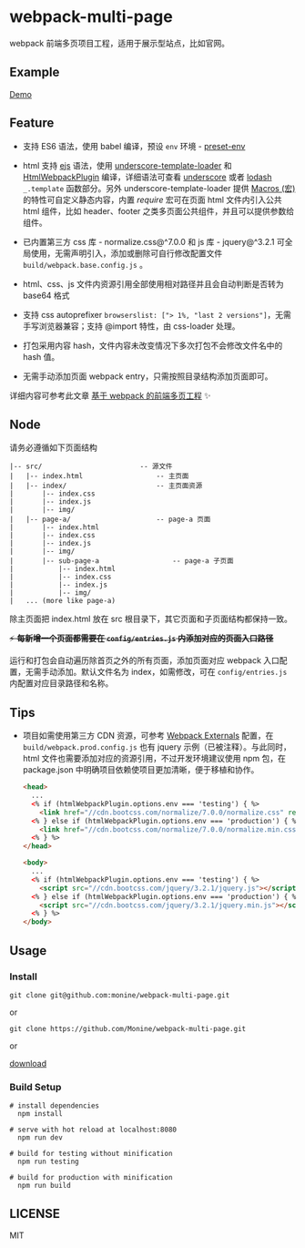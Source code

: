 # webpack-multi-page

webpack 前端多页项目工程，适用于展示型站点，比如官网。

## Example

[Demo](https://monine.github.io/webpack-multi-page/dist/)

## Feature

- 支持 ES6 语法，使用 babel 编译，预设 `env` 环境 - [preset-env](https://babeljs.io/docs/plugins/preset-env/)

- html 支持 [ejs](http://ejs.co/) 语法，使用 [underscore-template-loader](https://github.com/emaphp/underscore-template-loader) 和 [HtmlWebpackPlugin](https://github.com/jantimon/html-webpack-plugin) 编译，详细语法可查看 [underscore](http://underscorejs.org/#template) 或者 [lodash](https://lodash.com/docs/4.17.4#template) `_.template` 函数部分。另外 underscore-template-loader 提供 [Macros (宏)](https://github.com/emaphp/underscore-template-loader#macros) 的特性可自定义静态内容，内置 *require* 宏可在页面 html 文件内引入公共 html 组件，比如 header、footer 之类多页面公共组件，并且可以提供参数给组件。

- 已内置第三方 css 库 - normalize.css@^7.0.0 和 js 库 - jquery@^3.2.1 可全局使用，无需声明引入，添加或删除可自行修改配置文件 `build/webpack.base.config.js` 。

- html、css、js 文件内资源引用全部使用相对路径并且会自动判断是否转为 base64 格式

- 支持 css autoprefixer `browserslist: ["> 1%, "last 2 versions"]`，无需手写浏览器兼容；支持 @import 特性，由 css-loader 处理。

- 打包采用内容 hash，文件内容未改变情况下多次打包不会修改文件名中的 hash 值。

- 无需手动添加页面 webpack entry，只需按照目录结构添加页面即可。

详细内容可参考此文章 [基于 webpack 的前端多页工程](https://monine.github.io/#/article/21) ✨

## Node

请务必遵循如下页面结构

  ``` base
  |-- src/                        -- 源文件
  |   |-- index.html                  -- 主页面
  |   |-- index/                      -- 主页面资源
  |       |-- index.css
  |       |-- index.js
  |       |-- img/
  |   |-- page-a/                     -- page-a 页面
  |       |-- index.html
  |       |-- index.css
  |       |-- index.js
  |       |-- img/
  |       |-- sub-page-a                  -- page-a 子页面
  |           |-- index.html
  |           |-- index.css
  |           |-- index.js
  |           |-- img/
  |   ... (more like page-a)
  ```

  除主页面把 index.html 放在 src 根目录下，其它页面和子页面结构都保持一致。

  ~~:zap: **每新增一个页面都需要在 `config/entries.js` 内添加对应的页面入口路径**~~

  运行和打包会自动遍历除首页之外的所有页面，添加页面对应 webpack 入口配置，无需手动添加。默认文件名为 index，如需修改，可在 `config/entries.js` 内配置对应目录路径和名称。

## Tips

- 项目如需使用第三方 CDN 资源，可参考 [Webpack Externals](https://doc.webpack-china.org/configuration/externals/) 配置，在 `build/webpack.prod.config.js` 也有 jquery 示例（已被注释）。与此同时，html 文件也需要添加对应的资源引用，不过开发环境建议使用 npm 包，在 package.json 中明确项目依赖使项目更加清晰，便于移植和协作。

  ``` html
  <head>
    ...
    <% if (htmlWebpackPlugin.options.env === 'testing') { %>
      <link href="//cdn.bootcss.com/normalize/7.0.0/normalize.css" rel="stylesheet">
    <% } else if (htmlWebpackPlugin.options.env === 'production') { %>
      <link href="//cdn.bootcss.com/normalize/7.0.0/normalize.min.css" rel="stylesheet">
    <% } %>
  </head>

  <body>
    ...
    <% if (htmlWebpackPlugin.options.env === 'testing') { %>
      <script src="//cdn.bootcss.com/jquery/3.2.1/jquery.js"></script>
    <% } else if (htmlWebpackPlugin.options.env === 'production') { %>
      <script src="//cdn.bootcss.com/jquery/3.2.1/jquery.min.js"></script>
    <% } %>
  </body>
  ```

## Usage

### Install

`git clone git@github.com:monine/webpack-multi-page.git`

or

`git clone https://github.com/Monine/webpack-multi-page.git`

or

[download](https://codeload.github.com/Monine/webpack-multi-page/zip/master)

### Build Setup

``` base
# install dependencies
  npm install

# serve with hot reload at localhost:8080
  npm run dev

# build for testing without minification
  npm run testing

# build for production with minification
  npm run build
```

## LICENSE

MIT
